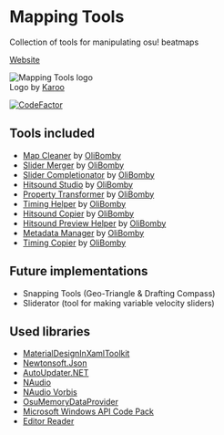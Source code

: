 # Mapping Tools
Collection of tools for manipulating osu! beatmaps

[Website](https://mappingtools.seira.moe/)


<p align="left">
  <img src="https://i.imgur.com/7JqvlNY.png" alt="Mapping Tools logo"/>
  <br/>Logo by <a href="https://osu.ppy.sh/users/1882522">Karoo</a>
</p>

[![CodeFactor](https://www.codefactor.io/repository/github/coppertine/mapping_tools/badge/master)](https://www.codefactor.io/repository/github/coppertine/mapping_tools/overview/master)

## Tools included
- [Map Cleaner](https://github.com/OliBomby/Map-Cleaner) by [OliBomby](https://github.com/OliBomby) 
- [Slider Merger]() by [OliBomby](https://github.com/OliBomby) 
- [Slider Completionator]() by [OliBomby](https://github.com/OliBomby) 
- [Hitsound Studio]() by [OliBomby](https://github.com/OliBomby) 
- [Property Transformer]() by [OliBomby](https://github.com/OliBomby) 
- [Timing Helper]() by [OliBomby](https://github.com/OliBomby) 
- [Hitsound Copier]() by [OliBomby](https://github.com/OliBomby) 
- [Hitsound Preview Helper]() by [OliBomby](https://github.com/OliBomby) 
- [Metadata Manager]() by [OliBomby](https://github.com/OliBomby)
- [Timing Copier]() by [OliBomby](https://github.com/OliBomby)

## Future implementations
- Snapping Tools (Geo-Triangle & Drafting Compass)
- Sliderator (tool for making variable velocity sliders)

## Used libraries
- [MaterialDesignInXamlToolkit](https://github.com/MaterialDesignInXAML/MaterialDesignInXamlToolkit)
- [Newtonsoft.Json](https://github.com/JamesNK/Newtonsoft.Json)
- [AutoUpdater.NET](https://github.com/ravibpatel/AutoUpdater.NET)
- [NAudio](https://github.com/naudio/NAudio)
- [NAudio Vorbis](https://github.com/naudio/Vorbis)
- [OsuMemoryDataProvider](https://github.com/Piotrekol)
- [Microsoft Windows API Code Pack](https://github.com/aybe/Windows-API-Code-Pack-1.1)
- [Editor Reader](https://github.com/Karoo13/EditorReader)

